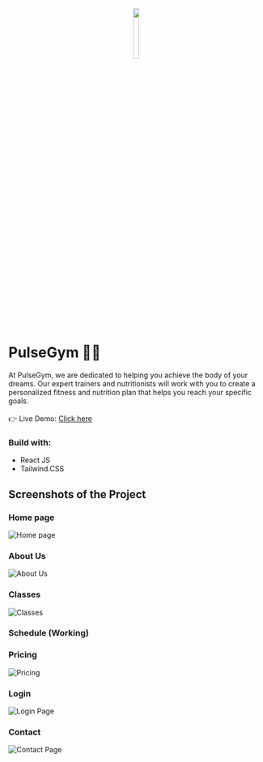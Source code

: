 <div align='center'>
 <img style="width:16%" src='https://github.com/davimgfx/pulseGym/assets/118557337/cc133eb0-baaf-4e89-9431-f708d1897c22'/>
</div>

# PulseGym 🏋️‍♀️
 At PulseGym, we are dedicated to helping you achieve the body of
    your dreams. Our expert trainers and nutritionists will work
    with you to create a personalized fitness and nutrition plan
    that helps you reach your specific goals.
<br />
<br />
👉 Live Demo: [Click here](https://davimgfx.github.io/pulseGym/)


### Build with:

- React JS <br>
- Tailwind.CSS  <br>

## Screenshots of the Project

### Home page
![Home page](https://github.com/davimgfx/pulseGym/assets/118557337/878bcceb-976a-459d-9e19-64d77ab96cb2)

### About Us 
![About Us](https://github.com/davimgfx/pulseGym/assets/118557337/6ee190d6-7078-4212-8022-37d11c87124e)

### Classes
![Classes](https://github.com/davimgfx/pulseGym/assets/118557337/7c3f1da2-76cc-4691-a8af-e65a130397bd)

### Schedule (Working)

### Pricing
![Pricing](https://github.com/davimgfx/pulseGym/assets/118557337/e29b0fd9-04f9-4156-a2d2-cf8340fa1c25)

### Login
![Login Page](https://github.com/davimgfx/pulseGym/assets/118557337/c0ee97c5-56c3-49e3-86f0-3aa74a9501cd)

### Contact
![Contact Page](https://github.com/davimgfx/pulseGym/assets/118557337/66d0329d-f180-4271-b6bd-c75935f6a5fe)
